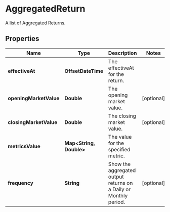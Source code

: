 

# AggregatedReturn

A list of Aggregated Returns.

## Properties

Name | Type | Description | Notes
------------ | ------------- | ------------- | -------------
**effectiveAt** | **OffsetDateTime** | The effectiveAt for the return. | 
**openingMarketValue** | **Double** | The opening market value. |  [optional]
**closingMarketValue** | **Double** | The closing market value. |  [optional]
**metricsValue** | **Map&lt;String, Double&gt;** | The value for the specified metric. | 
**frequency** | **String** | Show the aggregated output returns on a Daily or Monthly period. |  [optional]



